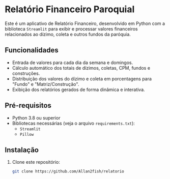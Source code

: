 # Relatório Financeiro Paroquial

Este é um aplicativo de Relatório Financeiro, desenvolvido em Python com a biblioteca `Streamlit` para exibir e processar valores financeiros relacionados ao dízimo, coleta e outros fundos da paróquia.

## Funcionalidades

- Entrada de valores para cada dia da semana e domingos.
- Cálculo automático dos totais de dízimos, coletas, CPM, fundos e construções.
- Distribuição dos valores do dízimo e coleta em porcentagens para "Fundo" e "Matriz/Construção".
- Exibição dos relatórios gerados de forma dinâmica e interativa.

## Pré-requisitos

- Python 3.8 ou superior
- Bibliotecas necessárias (veja o arquivo `requirements.txt`):
  - `Streamlit`
  - `Pillow`

## Instalação

1. Clone este repositório:

   ```bash
   git clone https://github.com/Allan2fish/relatorio
   ```
